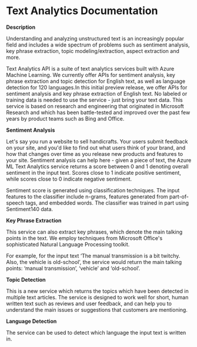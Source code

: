 <!-- 
NavPath: Text Analytics
LinkLabel: Overview
Url: text-analytics/documentation
Weight: 100
-->
# Text Analytics Documentation

**Description**

Understanding and analyzing unstructured text is an increasingly popular field and includes a wide spectrum of problems such as sentiment analysis, key phrase extraction, topic modeling/extraction, aspect extraction and more.

Text Analytics API is a suite of text analytics services built with Azure Machine Learning. We currently offer APIs for sentiment analysis, key phrase extraction and topic detection for English text, as well as language detection for 120 languages.In this initial preview release, we offer APIs for sentiment analysis and key phrase extraction of English text. No labeled or training data is needed to use the service - just bring your text data. This service is based on research and engineering that originated in Microsoft Research and which has been battle-tested and improved over the past few years by product teams such as Bing and Office.

**Sentiment Analysis**

Let's say you run a website to sell handicrafts. Your users submit feedback on your site, and you'd like to find out what users think of your brand, and how that changes over time as you release new products and features to your site. Sentiment analysis can help here - given a piece of text, the Azure ML Text Analytics service returns a score between 0 and 1 denoting overall sentiment in the input text. Scores close to 1 indicate positive sentiment, while scores close to 0 indicate negative sentiment.

Sentiment score is generated using classification techniques. The input features to the classifier include n-grams, features generated from part-of-speech tags, and embedded words. The classifier was trained in part using Sentiment140 data.

**Key Phrase Extraction**

This service can also extract key phrases, which denote the main talking points in the text. We employ techniques from Microsoft Office's sophisticated Natural Language Processing toolkit.

For example, for the input text ‘The manual transmission is a bit twitchy. Also, the vehicle is old-school’, the service would return the main talking points: ‘manual transmission’, ‘vehicle’ and ‘old-school’.

**Topic Detection**

This is a new service which returns the topics which have been detected in multiple text articles. The service is designed to work well for short, human written text such as reviews and user feedback, and can help you to understand the main issues or suggestions that customers are mentioning.

**Language Detection**

The service can be used to detect which language the input text is written in.



